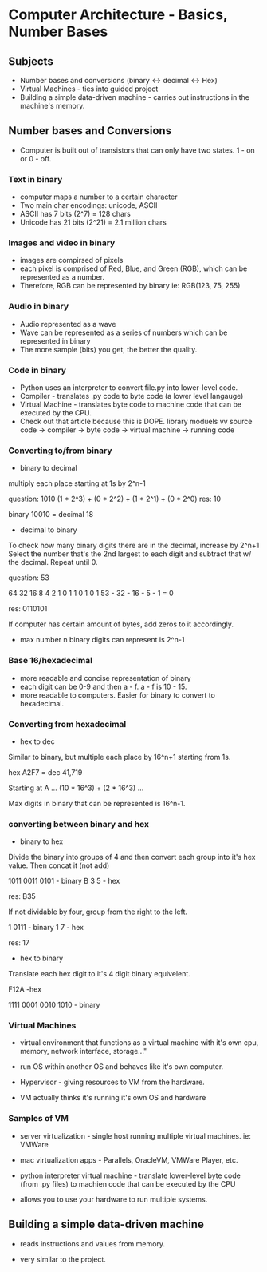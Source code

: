 # Computer Architecture - Basics, Number Bases

## Subjects
* Number bases and conversions (binary <-> decimal <-> Hex)
* Virtual Machines - ties into guided project
* Building a simple data-driven machine - carries out instructions in the machine's memory.

## Number bases and Conversions
* Computer is built out of transistors that can only have two states. 1 - on or 0 - off.

### Text in binary
* computer maps a number to a certain character
* Two main char encodings: unicode, ASCII
* ASCII has 7 bits (2^7) = 128 chars
* Unicode has 21 bits (2^21) = 2.1 million chars

### Images and video in binary
* images are compirsed of pixels
* each pixel is comprised of Red, Blue, and Green (RGB), which can be represented as a number.
* Therefore, RGB can be represented by binary
ie: RGB(123, 75, 255)

### Audio in binary
* Audio represented as a wave
* Wave can be represented as a series of numbers which can be represented in binary
* The more sample (bits) you get, the better the quality. 

### Code in binary
* Python uses an interpreter to convert file.py into lower-level code.
* Compiler - translates .py code to byte code (a lower level langauge)
* Virtual Machine - translates byte code to machine code that can be executed by the CPU.
* Check out that article because this is DOPE.
                            library moduels vv
source code -> compiler -> byte code -> virtual machine -> running code

### Converting to/from binary
* binary to decimal

multiply each place starting at 1s by 2^n-1

question:            1010
(1 * 2^3) + (0 * 2^2) + (1 * 2^1) + (0 * 2^0)
res:                 10

binary 10010 = decimal 18

* decimal to binary

To check how many binary digits there are in the decimal, increase by 2^n+1
Select the number that's the 2nd largest to each digit and subtract that w/ the decimal. Repeat until 0.

question: 53

64 32 16 8  4  2  1
0  1  1  0  1  0  1
53 - 32 - 16 - 5 - 1 = 0

res: 0110101

If computer has certain amount of bytes, add zeros to it accordingly.

* max number n binary digits can represent is 2^n-1

### Base 16/hexadecimal

* more readable and concise representation of binary
* each digit can be 0-9 and then a - f. a - f is 10 - 15.
* more readable to computers. Easier for binary to convert to hexadecimal.

### Converting from hexadecimal

* hex to dec

Similar to binary, but multiple each place by 16^n+1 starting from 1s.

hex A2F7 = dec 41,719

Starting at A ... (10 * 16^3) + (2 * 16^3) ...

Max digits in binary that can be represented is 16^n-1.

### converting between binary and hex

* binary to hex

Divide the binary into groups of 4 and then convert each group into it's hex value. Then concat it (not add)

1011 0011 0101 - binary
B    3    5    - hex

res: B35

If not dividable by four, group from the right to the left.

1 0111 - binary
1 7 - hex  

res: 17

* hex to binary

Translate each hex digit to it's 4 digit binary equivelent.

F12A -hex

1111 0001 0010 1010 - binary

### Virtual Machines

* virtual environment that functions as a virtual machine with it's own cpu, memory, network interface, storage..."

* run OS within another OS and behaves like it's own computer.

* Hypervisor - giving resources to VM from the hardware.

* VM actually thinks it's running it's own OS and hardware

### Samples of VM

* server virtualization - single host running multiple virtual machines. ie: VMWare

* mac virtualization apps - Parallels, OracleVM, VMWare Player, etc.

* python interpreter virtual machine - translate lower-level byte code (from .py files) to machien code that can be executed by the CPU

* allows you to use your hardware to run multiple systems.

## Building a simple data-driven machine

* reads instructions and values from memory.

* very similar to the project.

